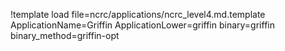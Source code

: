 !template load file=ncrc/applications/ncrc_level4.md.template ApplicationName=Griffin ApplicationLower=griffin binary=griffin binary_method=griffin-opt
